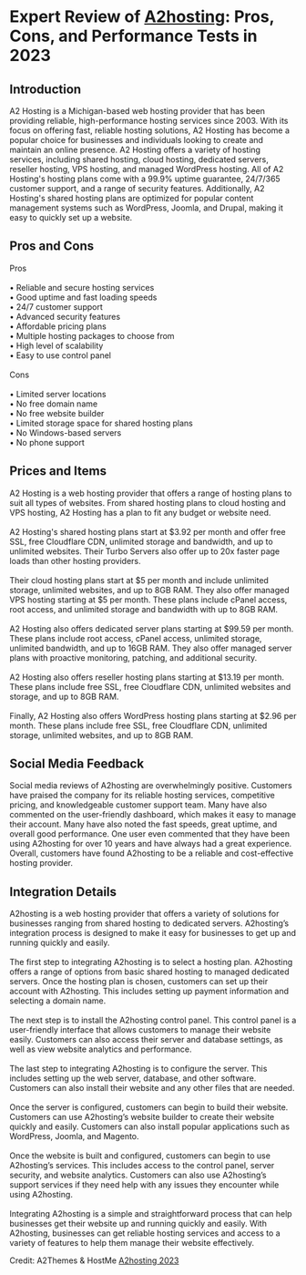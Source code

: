 <h1>Expert Review of <a href="https://a2themes.com/a2hosting-reviews">A2hosting</a>: Pros, Cons, and Performance Tests in 2023</h1>
<h2>Introduction</h2>
A2 Hosting is a Michigan-based web hosting provider that has been providing reliable, high-performance hosting services since 2003. With its focus on offering fast, reliable hosting solutions, A2 Hosting has become a popular choice for businesses and individuals looking to create and maintain an online presence. A2 Hosting offers a variety of hosting services, including shared hosting, cloud hosting, dedicated servers, reseller hosting, VPS hosting, and managed WordPress hosting. All of A2 Hosting's hosting plans come with a 99.9% uptime guarantee, 24/7/365 customer support, and a range of security features. Additionally, A2 Hosting's shared hosting plans are optimized for popular content management systems such as WordPress, Joomla, and Drupal, making it easy to quickly set up a website.
<h2>Pros and Cons</h2>
Pros<br><br>• Reliable and secure hosting services<br>• Good uptime and fast loading speeds<br>• 24/7 customer support<br>• Advanced security features<br>• Affordable pricing plans<br>• Multiple hosting packages to choose from<br>• High level of scalability<br>• Easy to use control panel<br><br>Cons<br><br>• Limited server locations<br>• No free domain name<br>• No free website builder<br>• Limited storage space for shared hosting plans<br>• No Windows-based servers<br>• No phone support
<h2>Prices and Items</h2>
A2 Hosting is a web hosting provider that offers a range of hosting plans to suit all types of websites. From shared hosting plans to cloud hosting and VPS hosting, A2 Hosting has a plan to fit any budget or website need. <br><br>A2 Hosting's shared hosting plans start at $3.92 per month and offer free SSL, free Cloudflare CDN, unlimited storage and bandwidth, and up to unlimited websites. Their Turbo Servers also offer up to 20x faster page loads than other hosting providers. <br><br>Their cloud hosting plans start at $5 per month and include unlimited storage, unlimited websites, and up to 8GB RAM. They also offer managed VPS hosting starting at $5 per month. These plans include cPanel access, root access, and unlimited storage and bandwidth with up to 8GB RAM. <br><br>A2 Hosting also offers dedicated server plans starting at $99.59 per month. These plans include root access, cPanel access, unlimited storage, unlimited bandwidth, and up to 16GB RAM. They also offer managed server plans with proactive monitoring, patching, and additional security. <br><br>A2 Hosting also offers reseller hosting plans starting at $13.19 per month. These plans include free SSL, free Cloudflare CDN, unlimited websites and storage, and up to 8GB RAM. <br><br>Finally, A2 Hosting also offers WordPress hosting plans starting at $2.96 per month. These plans include free SSL, free Cloudflare CDN, unlimited storage, unlimited websites, and up to 8GB RAM.
<h2>Social Media Feedback</h2>
Social media reviews of A2hosting are overwhelmingly positive. Customers have praised the company for its reliable hosting services, competitive pricing, and knowledgeable customer support team. Many have also commented on the user-friendly dashboard, which makes it easy to manage their account. Many have also noted the fast speeds, great uptime, and overall good performance. One user even commented that they have been using A2hosting for over 10 years and have always had a great experience. Overall, customers have found A2hosting to be a reliable and cost-effective hosting provider.
<h2>Integration Details</h2>
A2hosting is a web hosting provider that offers a variety of solutions for businesses ranging from shared hosting to dedicated servers. A2hosting’s integration process is designed to make it easy for businesses to get up and running quickly and easily. <br><br>The first step to integrating A2hosting is to select a hosting plan. A2hosting offers a range of options from basic shared hosting to managed dedicated servers. Once the hosting plan is chosen, customers can set up their account with A2hosting. This includes setting up payment information and selecting a domain name. <br><br>The next step is to install the A2hosting control panel. This control panel is a user-friendly interface that allows customers to manage their website easily. Customers can also access their server and database settings, as well as view website analytics and performance. <br><br>The last step to integrating A2hosting is to configure the server. This includes setting up the web server, database, and other software. Customers can also install their website and any other files that are needed. <br><br>Once the server is configured, customers can begin to build their website. Customers can use A2hosting’s website builder to create their website quickly and easily. Customers can also install popular applications such as WordPress, Joomla, and Magento. <br><br>Once the website is built and configured, customers can begin to use A2hosting’s services. This includes access to the control panel, server security, and website analytics. Customers can also use A2hosting’s support services if they need help with any issues they encounter while using A2hosting. <br><br>Integrating A2hosting is a simple and straightforward process that can help businesses get their website up and running quickly and easily. With A2hosting, businesses can get reliable hosting services and access to a variety of features to help them manage their website effectively.
<p>Credit: A2Themes & HostMe <a href="https://a2themes.com/a2hosting-reviews">A2hosting 2023</a></p>